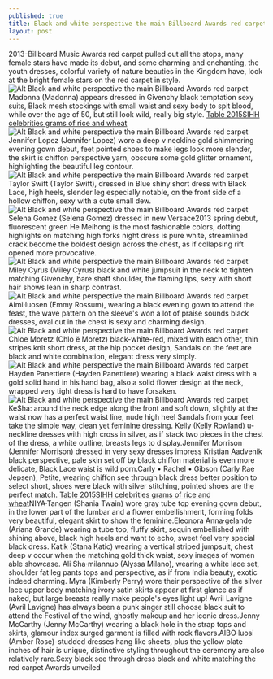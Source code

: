 ```yaml
---
published: true
title: Black and white perspective the main Billboard Awards red carpet
layout: post
---
```

2013-Billboard Music Awards red carpet pulled out all the stops, many female stars have made its debut, and some charming and enchanting, the youth dresses, colorful variety of nature beauties in the Kingdom have, look at the bright female stars on the red carpet in style.![Alt Black and white perspective the main Billboard Awards red carpet](https://c1.staticflickr.com/9/8411/27824940233_2b63a865d5.jpg)Madonna (Madonna) appears dressed in Givenchy black temptation sexy suits, Black mesh stockings with small waist and sexy body to spit blood, while over the age of 50, but still look wild, really big style. [Table 2015SIHH celebrities grams of rice and wheat](http://www.faybag.com/2016/06/16/table-2015sihh-celebrities-grams-of-rice-and-wheat-tribute-to-stars-of-tomorrow/)![Alt Black and white perspective the main Billboard Awards red carpet](https://c1.staticflickr.com/9/8810/28441028385_63e431b385.jpg)Jennifer Lopez (Jennifer Lopez) wore a deep v neckline gold shimmering evening gown debut, feet pointed shoes to make legs look more slender, the skirt is chiffon perspective yarn, obscure some gold glitter ornament, highlighting the beautiful leg contour. ![Alt Black and white perspective the main Billboard Awards red carpet](https://c1.staticflickr.com/9/8101/28362528421_93485ffa4f.jpg)Taylor Swift (Taylor Swift), dressed in Blue shiny short dress with Black Lace, high heels, slender leg especially notable, on the front side of a hollow chiffon, sexy with a cute small dew.![Alt Black and white perspective the main Billboard Awards red carpet](https://c1.staticflickr.com/9/8520/27824557054_2423a486eb.jpg)Selena Gomez (Selena Gomez) dressed in new Versace2013 spring debut, fluorescent green He Meihong is the most fashionable colors, dotting highlights on matching high forks night dress is pure white, streamlined crack become the boldest design across the chest, as if collapsing rift opened more provocative.![Alt Black and white perspective the main Billboard Awards red carpet](https://c1.staticflickr.com/9/8124/28158168990_4ddb3034fc.jpg)Miley Cyrus (Miley Cyrus) black and white jumpsuit in the neck to tighten matching Givenchy, bare shaft shoulder, the flaming lips, sexy with short hair shows lean in sharp contrast.![Alt Black and white perspective the main Billboard Awards red carpet](https://c1.staticflickr.com/9/8745/27824965503_fdd0f55acc.jpg)Aimi·luosen (Emmy Rossum), wearing a black evening gown to attend the feast, the wave pattern on the sleeve\'s won a lot of praise sounds black dresses, oval cut in the chest is sexy and charming design. ![Alt Black and white perspective the main Billboard Awards red carpet](https://c1.staticflickr.com/9/8366/28408571756_453130978e.jpg)Chloe Moretz (Chlo ë Moretz) black-white-red, mixed with each other, thin stripes knit short dress, at the hip pocket design, Sandals on the feet are black and white combination, elegant dress very simply.![Alt Black and white perspective the main Billboard Awards red carpet](https://c1.staticflickr.com/9/8626/27824582024_4383579499.jpg)Hayden Panettiere (Hayden Panettiere) wearing a black waist dress with a gold solid hand in his hand bag, also a solid flower design at the neck, wrapped very tight dress is hard to have forsaken.![Alt Black and white perspective the main Billboard Awards red carpet](https://c1.staticflickr.com/9/8792/27824591154_81d3f39a75.jpg)Ke$ha: around the neck edge along the front and soft down, slightly at the waist now has a perfect waist line, nude high heel Sandals from your feet take the simple way, clean yet feminine dressing. Kelly (Kelly Rowland) u-neckline dresses with high cross in silver, as if stack two pieces in the chest of the dress, a white outline, breasts legs to display.Jennifer Morrison (Jennifer Morrison) dressed in very sexy dresses impress Kristian Aadvenik black perspective, pale skin set off by black chiffon material is even more delicate, Black Lace waist is wild porn.Carly • Rachel • Gibson (Carly Rae Jepsen), Petite, wearing chiffon see through black dress better position to select short, shoes were black with silver stitching, pointed shoes are the perfect match.  [Table 2015SIHH celebrities grams of rice and wheat](http://www.faybag.com/2016/06/16/table-2015sihh-celebrities-grams-of-rice-and-wheat-tribute-to-stars-of-tomorrow/)NIYA·Tangen (Shania Twain) wore gray tube top evening gown debut, in the lower part of the lumbar and a flower embellishment, forming folds very beautiful, elegant skirt to show the feminine.Eleonora Anna·gelande (Ariana Grande) wearing a tube top, fluffy skirt, sequin embellished with shining above, black high heels and want to echo, sweet feel very special black dress. Katik (Stana Katic) wearing a vertical striped jumpsuit, chest deep v occur when the matching gold thick waist, sexy images of women able showcase. Ali Sha·milannuo (Alyssa Milano), wearing a white lace set, shoulder fat leg pants tops and perspective, as if from India beauty, exotic indeed charming. Myra (Kimberly Perry) wore their perspective of the silver lace upper body matching ivory satin skirts appear at first glance as if naked, but large breasts really make people\'s eyes light up! Avril Lavigne (Avril Lavigne) has always been a punk singer still choose black suit to attend the Festival of the wind, ghostly makeup and her iconic dress.Jenny McCarthy (Jenny McCarthy) wearing a black hole in the strap tops and skirts, glamour index surged garment is filled with rock flavors.AIBO·luosi (Amber Rose)-studded dresses hang like sheets, plus the yellow plate inches of hair is unique, distinctive styling throughout the ceremony are also relatively rare.Sexy black see through dress black and white matching the red carpet Awards unveiled